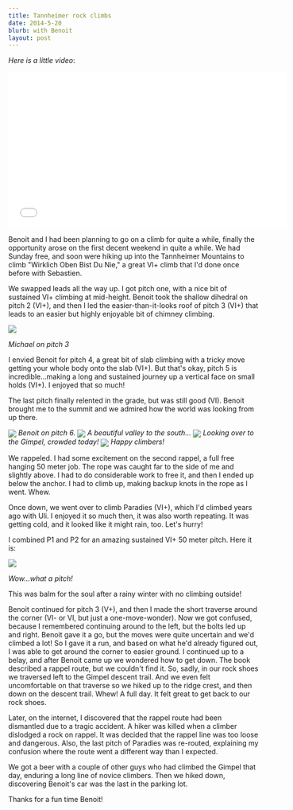```yaml
---
title: Tannheimer rock climbs
date: 2014-5-20
blurb: with Benoit
layout: post
---
```


_Here is a little video_:

<iframe width="560" height="315" src="//www.youtube.com/embed/TyFrS7JqQqI"
frameborder="0" allowfullscreen></iframe>

Benoit and I had been planning to go on a climb for quite a while, finally the
opportunity arose on the first decent weekend in quite a while. We had Sunday
free, and soon were hiking up into the Tannheimer Mountains to climb "Wirklich
Oben Bist Du Nie," a great VI+ climb that I'd done once before with Sebastien.

We swapped leads all the way up. I got pitch one, with a nice bit of sustained
VI+ climbing at mid-height. Benoit took the shallow dihedral on pitch 2 (VI+),
and then I led the easier-than-it-looks roof of pitch 3 (VI+) that leads to an
easier but highly enjoyable bit of chimney climbing.

<a href="http://www.flickr.com/photos/ripsawridge/14253964806/"><img
align=center src="http://farm3.static.flickr.com/2904/14253964806_cc7854c79b_b.jpg"></a>

<i>Michael on pitch 3</i>

I envied Benoit for pitch 4, a great bit of slab climbing with a tricky move
getting your whole body onto the slab (VI+). But that's okay, pitch 5 is
incredible...making a long and sustained journey up a vertical face on small
holds (VI+). I enjoyed that so much!

The last pitch finally relented in the grade, but was still good (VI). Benoit
brought me to the summit and we admired how the world was looking from up there.

<a href="http://www.flickr.com/photos/ripsawridge/14090432069/"><img
align=center src="http://farm6.static.flickr.com/5583/14090432069_8f667a489e_b.jpg"></a>
<i>Benoit on pitch 6.</i>
<a href="http://www.flickr.com/photos/ripsawridge/14276645034/"><img
align=center src="http://farm6.static.flickr.com/5478/14276645034_19ae502f21_b.jpg"></a>
<i>A beautiful valley to the south...</i>
<a href="http://www.flickr.com/photos/ripsawridge/14090430928/"><img
align=center src="http://farm4.static.flickr.com/3800/14090430928_baee28679e_b.jpg"></a>
<i>Looking over to the Gimpel, crowded today!</i>
<a href="http://www.flickr.com/photos/ripsawridge/14090474890/"><img 
align=center
src="http://farm6.static.flickr.com/5495/14090474890_16fdc37d9a_b.jpg"></a>
<i>Happy climbers!</i>

We rappeled. I had some excitement on the second rappel, a full free hanging 50
meter job. The rope was caught far to the side of me and slightly above. I had
to do considerable work to free it, and then I ended up below the anchor. I had
to climb up, making backup knots in the rope as I went. Whew.

Once down, we went over to climb Paradies (VI+), which I'd climbed years ago
with Uli. I enjoyed it so much then, it was also worth repeating. It was getting
cold, and it looked like it might rain, too. Let's hurry!

I combined P1 and P2 for an amazing sustained VI+ 50 meter pitch. Here it is:

<a href="http://www.flickr.com/photos/ripsawridge/14297279473/"><img
align=center src="http://farm6.static.flickr.com/5032/14297279473_1e41451816_b.jpg"></a>

<i>Wow...what a pitch!</i>

This was balm for the soul after a rainy winter with no climbing outside!

Benoit continued for pitch 3 (V+), and then I made the short traverse around the
corner (VI- or VI, but just a one-move-wonder). Now we got confused, because I
remembered continuing around to the left, but the bolts led up and right. Benoit
gave it a go, but the moves were quite uncertain and we'd climbed a lot! So I
gave it a run, and based on what he'd already figured out, I was able to get
around the corner to easier ground. I continued up to a belay, and after Benoit
came up we wondered how to get down. The book described a rappel route, but we
couldn't find it. So, sadly, in our rock shoes we traversed left to the Gimpel
descent trail. And we even felt uncomfortable on that traverse so we hiked up to
the ridge crest, and then down on the descent trail. Whew! A full day. It felt
great to get back to our rock shoes.

Later, on the internet, I discovered that the rappel route had been dismantled
due to a tragic accident. A hiker was killed when a climber dislodged a rock on
rappel. It was decided that the rappel line was too loose and dangerous. Also,
the last pitch of Paradies was re-routed, explaining my confusion where the
route went a different way than I expected.

We got a beer with a couple of other guys who had climbed the Gimpel that day,
enduring a long line of novice climbers. Then we hiked down, discovering
Benoit's car was the last in the parking lot.

Thanks for a fun time Benoit!




